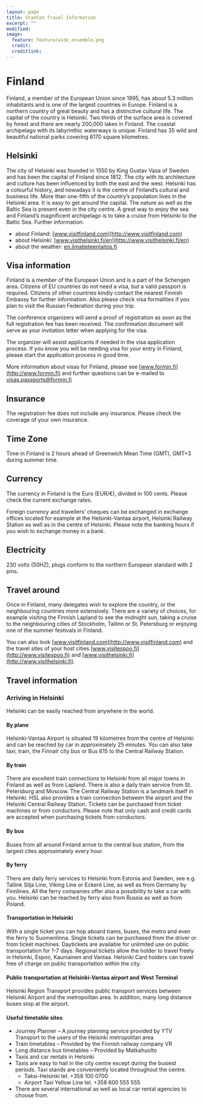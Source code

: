 ```yaml
---
layout: page
title: StanCon Travel Information
excerpt: ""
modified:
image:
  feature: feature/wide_ensemble.png
  credit:
  creditlink:
---
```


# Finland

Finland, a member of the European Union since 1995, has about 5.3 million inhabitants and is one of the largest countries in Europe. Finland is a northern country of great beauty and has a distinctive cultural life. The capital of the country is Helsinki. Two thirds of the surface area is covered by forest and there are nearly 200,000 lakes in Finland. The coastal archipelago with its labyrinthic waterways is unique. Finland has 35 wild and beautiful national parks covering 8170 square kilometres.

## Helsinki

The city of Helsinki was founded in 1550 by King Gustav Vasa of Sweden and has been the capital of Finland since 1812. The city with its architecture and culture has been influenced by both the east and the west. Helsinki has a colourful history, and nowadays it is the centre of Finland’s cultural and business life.
More than one-fifth of the country’s population lives in the Helsinki area. It is easy to get around the capital. The nature as well as the Baltic Sea is present even in the city centre. A great way to enjoy the sea and Finland’s magnificent archipelago is to take a cruise from Helsinki to the Baltic Sea.
Further information:

* about Finland: [www.visitfinland.com](http://www.visitfinland.com)
* about Helsinki: [www.visithelsinki.fi/en](http://www.visithelsinki.fi/en)
* about the weather: [en.ilmatieteenlaitos.fi](http://en.ilmatieteenlaitos.fi)

## Visa information

Finland is a member of the European Union and is a part of the Schengen area. Citizens of EU countries do not need a visa, but a valid passport is required. Citizens of other countries kindly contact the nearest Finnish Embassy for further information. Also please check visa formalities if you plan to visit the Russian Federation during your trip.

The conference organizers will send a proof of registration as soon as the full registration fee has been received. The confirmation document will serve as your invitation letter when applying for the visa.

The organizer will assist applicants if needed in the visa application process. If you know you will be needing visa for your entry in Finland, please start the application process in good time.

More information about visas for Finland, please see [www.formin.fi](http://www.formin.fi) and further questions can be e-mailed to visas.passports@formin.fi

## Insurance
The registration fee does not include any insurance. Please check the coverage of your own insurance.

## Time Zone

Time in Finland is 2 hours ahead of Greenwich Mean Time (GMT), GMT+3 during summer time.

## Currency

The currency in Finland is the Euro (EUR/€), divided in 100 cents. Please check the current exchange rates.

Foreign currency and travellers’ cheques can be exchanged in exchange offices located for example at the Helsinki-Vantaa airport, Helsinki Railway Station as well as in the centre of Helsinki. Please note the banking hours if you wish to exchange money in a bank.

## Electricity

230 volts (50HZ), plugs conform to the northern European standard with 2 pins.

## Travel around

Once in Finland, many delegates wish to explore the country, or the neighbouring countries more extensively. There are a variety of choices, for example visiting the Finnish Lapland to see the midnight sun, taking a cruise to the neighbouring cities of Stockholm, Tallinn or St. Petersburg or enjoying one of the summer festivals in Finland.

You can also look [www.visitfinland.com](http://www.visitfinland.com) and the travel sites of your host cities [www.visitespoo.fi](http://www.visitespoo.fi) and [www.visithelsinki.fi](http://www.visithelsinki.fi).

## Travel information 

### Arriving in Helsinki

Helsinki can be easily reached from anywhere in the world.

#### By plane

Helsinki-Vantaa Airport is situated 19 kilometres from the centre of Helsinki and can be reached by car in approximately 25 minutes. You can also take taxi, train, the Finnair city bus or Bus 615 to the Central Railway Station.

#### By train

There are excellent train connections to Helsinki from all major towns in Finland as well as from Lapland. There is also a daily train service from St. Petersburg and Moscow. The Central Railway Station is a landmark itself in Helsinki.
HSL also provides a train connection between the airport and the Helsinki Central Railway Station. Tickets can be purchased from ticket machines or from conductors. Please note that only cash and credit cards are accepted when purchasing tickets from conductors.

#### By bus

Buses from all around Finland arrive to the central bus station, from the largest cites approximately every hour.

#### By ferry

There are daily ferry services to Helsinki from Estonia and Sweden, see e.g. Tallink Silja Line, Viking Line or Eckerö Line, as well as from Germany by Finnlines. All the ferry companies offer also a possibility to take a car with you. Helsinki can be reached by ferry also from Russia as well as from Poland.

#### Transportation in Helsinki

With a single ticket you can hop aboard trams, buses, the metro and even the ferry to Suomenlinna. Single tickets can be purchased from the driver or from ticket machines. Daytickets are available for unlimited use on public transportation for 1-7 days. Regional tickets allow the holder to travel freely in Helsinki, Espoo, Kauniainen and Vantaa. Helsinki Card holders can travel free of charge on public transportation within the city.

#### Public transportation at Helsinki-Vantaa airport and West Terminal

Helsinki Region Transport provides public transport services between Helsinki Airport and the metropolitan area. In addition, many long distance buses stop at the airport.

#### Useful timetable sites

* Journey Planner – A journey planning service provided by YTV Transport to the users of the Helsinki metropolitan area
* Train timetables – Provided by the Finnish railway company VR
* Long distance bus timetables – Provided by Matkahuolto
* Taxis and car rentals in Helsinki
* Taxis are easy to hail in the city centre except during the busiest periods. Taxi stands are conveniently located throughout the centre.
  * Taksi-Helsinki tel. +358 100 0700
  * Airport Taxi Yellow Line tel. +358 600 555 555
* There are several international as well as local car rental agencies to choose from.
